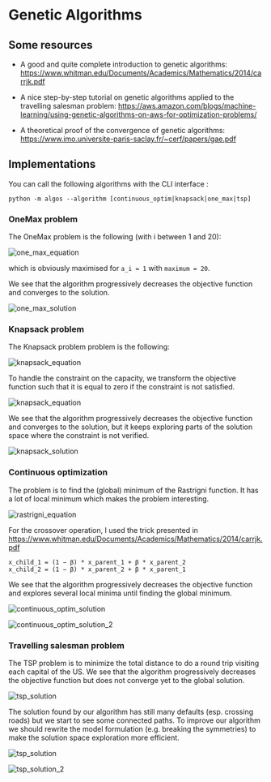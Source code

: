 # Genetic Algorithms

## Some resources

- A good and quite complete introduction to genetic algorithms: 
  https://www.whitman.edu/Documents/Academics/Mathematics/2014/carrjk.pdf
  
- A nice step-by-step tutorial on genetic algorithms applied to the travelling salesman problem: 
  https://aws.amazon.com/blogs/machine-learning/using-genetic-algorithms-on-aws-for-optimization-problems/
  
- A theoretical proof of the convergence of genetic algorithms:
  https://www.imo.universite-paris-saclay.fr/~cerf/papers/gae.pdf
  
## Implementations

You can call the following algorithms with the CLI interface :
```
python -m algos --algorithm [continuous_optim|knapsack|one_max|tsp]
```

### OneMax problem

The OneMax problem is the following (with i between 1 and 20):

![one_max_equation](media/one_max_equation.png)

which is obviously maximised for `a_i = 1` with `maximum = 20`.

We see that the algorithm progressively decreases the objective function and converges to the solution.

![one_max_solution](media/one_max.png)

### Knapsack problem

The Knapsack problem problem is the following:

![knapsack_equation](media/knapsack_equation.png)

To handle the constraint on the capacity, we transform the objective function such that it is equal to zero if the
constraint is not satisfied.

![knapsack_equation](media/knapsack_equation_2.png)

We see that the algorithm progressively decreases the objective function and converges to the solution, but it keeps
exploring parts of the solution space where the constraint is not verified.

![knapsack_solution](media/knapsack.png)

### Continuous optimization

The problem is to find the (global) minimum of the Rastrigni function. It has a lot of local minimum which makes the
problem interesting.

![rastrigni_equation](media/Rastrigin_function.png)

For the crossover operation, I used the trick presented in https://www.whitman.edu/Documents/Academics/Mathematics/2014/carrjk.pdf

```
x_child_1 = (1 − β) * x_parent_1 + β * x_parent_2
x_child_2 = (1 − β) * x_parent_2 + β * x_parent_1
```

We see that the algorithm progressively decreases the objective function and explores several local minima until
finding the global minimum.

![continuous_optim_solution](media/continuous_optim.png)

![continuous_optim_solution_2](media/continuous_optim_2.png)

### Travelling salesman problem

The TSP problem is to minimize the total distance to do a round trip visiting each capital of the US.
We see that the algorithm progressively decreases the objective function but does not converge yet to the global 
solution.

![tsp_solution](media/tsp.png)

The solution found by our algorithm has still many defaults (esp. crossing roads) but we start to see some connected
paths. To improve our algorithm we should rewrite the model formulation (e.g. breaking the symmetries) to make the
solution space exploration more efficient.

![tsp_solution](media/tsp_2.png)

![tsp_solution_2](media/tsp_solution.jpeg)




